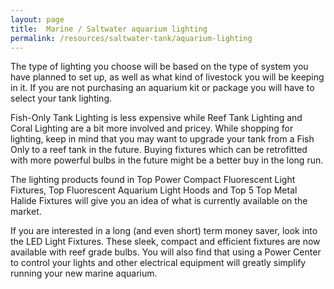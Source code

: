 ```yaml
---
layout: page
title:  Marine / Saltwater aquarium lighting
permalink: /resources/saltwater-tank/aquarium-lighting
---
```


The type of lighting you choose will be based on the type of system you have planned to set up, as well as what kind of livestock you will be keeping in it. If you are not purchasing an aquarium kit or package you will have to select your tank lighting.

Fish-Only Tank Lighting is less expensive while Reef Tank Lighting and Coral Lighting are a bit more involved and pricey. While shopping for lighting, keep in mind that you may want to upgrade your tank from a Fish Only to a reef tank in the future. Buying fixtures which can be retrofitted with more powerful bulbs in the future might be a better buy in the long run.

The lighting products found in Top Power Compact Fluorescent Light Fixtures, Top Fluorescent Aquarium Light Hoods and Top 5 Top Metal Halide Fixtures will give you an idea of what is currently available on the market.

If you are interested in a long (and even short) term money saver, look into the LED Light Fixtures. These sleek, compact and efficient fixtures are now available with reef grade bulbs. You will also find that using a Power Center to control your lights and other electrical equipment will greatly simplify running your new marine aquarium.